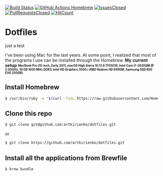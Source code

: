 [![Build Status](https://img.shields.io/travis/artkirienko/dotfiles/master.svg?style=flat-square&logo=travis-ci&logoColor=orange)](https://travis-ci.org/artkirienko/dotfiles)
[![GitHub Actions Homebrew](https://github.com/artkirienko/dotfiles/workflows/Homebrew/badge.svg)](https://github.com/artkirienko/dotfiles/actions)
[![IssuesClosed](https://img.shields.io/github/issues-closed/artkirienko/dotfiles.svg?style=flat-square)](https://github.com/artkirienko/dotfiles/issues)
[![PullRequestsClosed](https://img.shields.io/github/issues-pr-closed/artkirienko/dotfiles.svg?style=flat-square)](https://github.com/artkirienko/dotfiles/pulls)
[![HitCount](http://hits.dwyl.io/artkirienko/dotfiles.svg)](http://hits.dwyl.io/artkirienko/dotfiles)

# Dotfiles

just a test

I've been using Mac for the last years. At some point, I realized that most of the programs I use can be installed through the Homebrew. **My current setup** <sub><sup>**MacBook Pro (15-inch, Early 2011, macOS High Sierra 10.13.6 17G5019, Intel Core i7-2635QM @ 2.00GHz, 16 GB 1600 MHz DDR3, Intel HD Graphics 3000 / AMD Radeon HD 6490M, Samsung SSD 850 EVO 250GB)**</sub></sup>

## Install Homebrew

```bash
$ /usr/bin/ruby -e "$(curl -fsSL https://raw.githubusercontent.com/Homebrew/install/master/install)"
```

## Clone this repo

```bash
$ git clone git@github.com:artkirienko/dotfiles.git
```

or

```bash
$ git clone https://github.com/artkirienko/dotfiles.git
```

## Install all the applications from Brewfile

```bash
$ brew bundle
```
